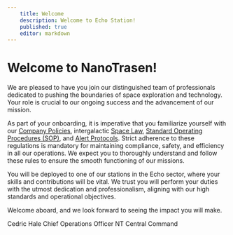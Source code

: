 ```yaml
---
    title: Welcome
    description: Welcome to Echo Station!
    published: true
    editor: markdown
---
```


# Welcome to NanoTrasen!

We are pleased to have you join our distinguished team of professionals dedicated to pushing the boundaries of space exploration and technology. Your role is crucial to our ongoing success and the advancement of our mission.

As part of your onboarding, it is imperative that you familiarize yourself with  our [Company Policies](./rules/index.md), intergalactic [Space Law](./rules/space-law.md), [Standard Operating Procedures (SOP)](./rules/standard-operating-procedure.md), and [Alert Protocols](./rules/alert-procedure.md). Strict adherence to these regulations is mandatory for maintaining compliance, safety, and efficiency in all our operations. We expect you to thoroughly understand and follow these rules to ensure the smooth functioning of our missions.

You will be deployed to one of our stations in the Echo sector, where your skills and contributions will be vital. We trust you will perform your duties with the utmost dedication and professionalism, aligning with our high standards and operational objectives.

Welcome aboard, and we look forward to seeing the impact you will make.

Cedric Hale
Chief Operations Officer
NT Central Command